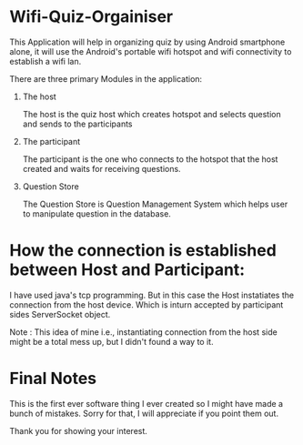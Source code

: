 # Wifi-Quiz-Orgainiser

This Application will help in organizing quiz by using Android smartphone alone, it will use the Android's portable wifi hotspot and wifi connectivity to establish a wifi lan.

There are three primary Modules in the application:

1. The host

    The host is the quiz host which creates hotspot and selects question and sends to the participants

2. The participant

    The participant is the one who connects to the hotspot that the host created and waits for receiving questions.

3. Question Store

    The Question Store is Question Management System which helps user to manipulate question in the database.

# How the connection is established between Host and Participant:
I have used java's tcp programming. But in this case the Host instatiates the connection from the host device.
Which is inturn accepted by participant sides ServerSocket object.

Note : This idea of mine i.e., instantiating connection from the host side might be a total mess up, but I didn't found a way to it.

# Final Notes
This is the first ever software thing I ever created so I might have made a bunch of mistakes.
Sorry for that, I will appreciate if you point them out.

Thank you for showing your interest.




